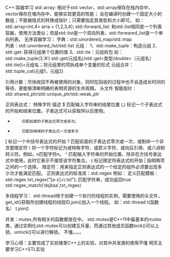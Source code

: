 C++:容器学习
std::array:
相对于std::vector，std::array保存在栈内存中，vector保存在堆内存中，能够实现更高的性能；
会在编译时创建一个固定大小的数组；不能被隐式的转换成指针；只需要指定其类型和大小即可。
如：std::array<int,4> arra = {1,2,3,4};
std::forward_list:
和std::list相同是一个列表容器，使用方法类似；但是std::list是一个双向列表，std::forwared_list是一个单向列表。
无序容器学习：
字典：std::unordered_map/std::map    
列表：std::unordered_list/std::list
元组：
1、std::make_tuple：构造元组
2、std::get: 获得元组某个位置的值
3、std::tie：元组拆包
如：std::make_tuple(3,'A')
std::get<id>(元组名)/std::get<类型/double>（元组名）
std::tie()=元组名；将元组里的项拆成单个变量的形式
元组合并：
std::tuple_cat(元组1，元组2)


引用计数：尽快收回不再被使用的对象，同时在回收的过程中也不会造成长时间的等待，更能够清晰明确的表明资源的生命周期。
头文件<memory>
智能指针：std::shared_ptr/std::unique_ptr/std::weak_ptr

正则表达式：
特殊字符   描述
$         匹配输入字符串的结尾位置
(,)       标记一个子表达式的开始和结束位置。子表达式可以获取供以后使用。
*         匹配前面的子表达式零次或多次。
+         匹配恰绵绵的子表达式一次或多次
[         标记一个中括号表达式的开始
?         匹配前面的子表达式零次或一次，或制命一个非贪婪限定符
\         将一个字符标记为或特殊字符、或原义字符、或向后引用、或八进制转义符。例如，n匹配字符n。
^         匹配输入字符串的开始位置，除非在方括号表达式中使用，此时它表示不接受该字符集合。
{         标记限定符表达式的开始
|         指明两项之间的一个选择。
限定符：用来指定正则表达式的一个给定的组件必须要出现多少次才能满足匹配。
正则表达式的标准库：std::regex
例如：
定义匹配模板：  std::regex txt_regex("[a-z]+\\.txt");
匹配字符串，成功返回true   std::regex_match('dsjbsa',txt_regex)

多线程学习：
std::thread用于创建一个执行的线程的实例，需要使用<thread>的头文件，get_id()获取所创建线程的线程ID,join()加入一个线程。
如：std::thread t(函数名）
    t.join()

并发：mutex,所有相关的函数都放在<mutex>中。
std::mutex是C++11中最基本的mutex类，通过实例化std::mutex可以创建互斥量，而通过其他成员函数lock()可以上锁，unlock()可以进行解锁。
不懂。。。。

学习心得：主要完成了实验楼里C++上的实验，对其中并发类的使用不懂
明天主要学习C++STL实验